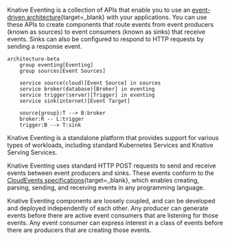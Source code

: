<!-- Snippet used in the following topics:
- docs/eventing/README.md
- docs/README.md
-->
Knative Eventing is a collection of APIs that enable you to use an [event-driven architecture](https://en.wikipedia.org/wiki/Event-driven_architecture){target=_blank} with your applications. You can use these APIs to create components that route events from event producers (known as sources) to event consumers (known as sinks) that receive events. Sinks can also be configured to respond to HTTP requests by sending a response event.

``` mermaid
architecture-beta
    group eventing[Eventing]
    group sources[Event Sources]

    service source(cloud)[Event Source] in sources
    service broker(database)[Broker] in eventing
    service trigger(server)[Trigger] in eventing
    service sink(internet)[Event Target]

    source{group}:T --> B:broker
    broker:R -- L:trigger
    trigger:B --> T:sink
```

Knative Eventing is a standalone platform that provides support for various types of workloads, including standard Kubernetes Services and Knative Serving Services.

Knative Eventing uses standard HTTP POST requests to send and receive events between event producers and sinks. These events conform to the [CloudEvents specifications](https://cloudevents.io/){target=_blank}, which enables creating, parsing, sending, and receiving events in any programming language.

Knative Eventing components are loosely coupled, and can be developed and deployed independently of each other. Any producer can generate events before there are active event consumers that are listening for those events. Any event consumer can express interest in a class of events before there are producers that are creating those events.

